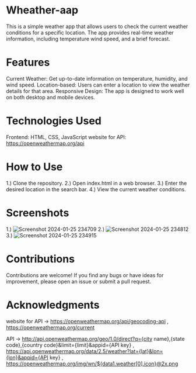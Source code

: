 # Wheather-aap
This is a simple weather app that allows users to check the current weather conditions for a specific location. The app provides real-time weather information, including temperature wind speed, and a brief forecast.

# Features
Current Weather: Get up-to-date information on temperature, humidity, and wind speed.
Location-based: Users can enter a location to view the weather details for that area.
Responsive Design: The app is designed to work well on both desktop and mobile devices.

# Technologies Used
Frontend: HTML, CSS, JavaScript
website for API: https://openweathermap.org/api

# How to Use
1.) Clone the repository.
2.) Open index.html in a web browser.
3.) Enter the desired location in the search bar.
4.) View the current weather conditions.

# Screenshots
1.) ![Screenshot 2024-01-25 234709](https://github.com/CodeSciRahul/Wheather-aap/assets/142343501/6e6d5e21-4357-4a00-ae15-39a84071f7d2)
2.) ![Screenshot 2024-01-25 234812](https://github.com/CodeSciRahul/Wheather-aap/assets/142343501/51194baf-a853-4681-a628-aa25815efc4b)
3.) ![Screenshot 2024-01-25 234915](https://github.com/CodeSciRahul/Wheather-aap/assets/142343501/eb834523-9a2d-4e69-9b27-128267dcd8ca)

# Contributions
Contributions are welcome! If you find any bugs or have ideas for improvement, please open an issue or submit a pull request.

# Acknowledgments
website for API -> https://openweathermap.org/api/geocoding-api , 
                   https://openweathermap.org/current
                   
API -> http://api.openweathermap.org/geo/1.0/direct?q={city name},{state code},{country code}&limit={limit}&appid={API key} , 
      https://api.openweathermap.org/data/2.5/weather?lat={lat}&lon={lon}&appid={API key} ,
      https://openweathermap.org/img/wn/${data1.weather[0].icon}@2x.png
                   
